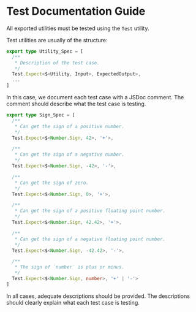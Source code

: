 # Test Documentation Guide

All exported utilities must be tested using the `Test` utility.

Test utilities are usually of the structure:

```ts
export type Utility_Spec = [
  /**
   * Description of the test case.
   */
  Test.Expect<$<Utility, Input>, ExpectedOutput>,
  ...
]
```

In this case, we document each test case with a JSDoc comment. The comment should describe what the test case is testing.

```ts
export type Sign_Spec = [
  /**
   * Can get the sign of a positive number.
   */
  Test.Expect<$<Number.Sign, 42>, '+'>,

  /**
   * Can get the sign of a negative number.
   */
  Test.Expect<$<Number.Sign, -42>, '-'>,

  /**
   * Can get the sign of zero.
   */
  Test.Expect<$<Number.Sign, 0>, '+'>,

  /**
   * Can get the sign of a positive floating point number.
   */
  Test.Expect<$<Number.Sign, 42.42>, '+'>,

  /**
   * Can get the sign of a negative floating point number.
   */
  Test.Expect<$<Number.Sign, -42.42>, '-'>,

  /**
   * The sign of `number` is plus or minus.
   */
  Test.Expect<$<Number.Sign, number>, '+' | '-'>
]
```

In all cases, adequate descriptions should be provided. The descriptions should clearly explain what each test case is testing.
